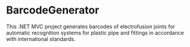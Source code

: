 # BarcodeGenerator
This .NET MVC project generates barcodes of electrofusion joints for automatic recognition systems for plastic pipe and fittings in accordance with international standards. 
